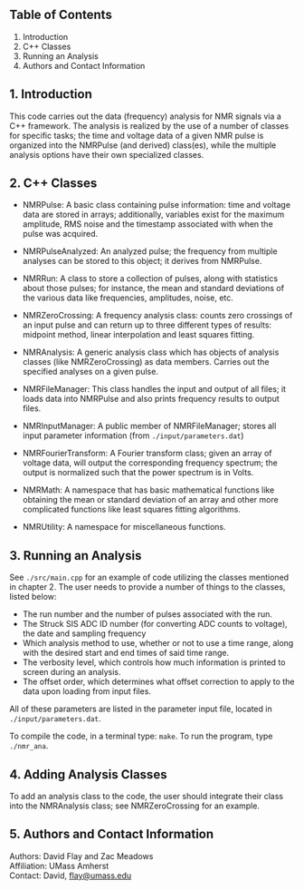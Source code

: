 ## Table of Contents 

   1. Introduction 
   2. C++ Classes 
   3. Running an Analysis 
   4. Authors and Contact Information  

## 1. Introduction

   This code carries out the data (frequency) analysis for NMR signals via a C++ framework. 
   The analysis is realized by the use of a number of classes for specific tasks; the time 
   and voltage data of a given NMR pulse is organized into the NMRPulse (and derived) class(es), 
   while the multiple analysis options have their own specialized classes. 

## 2. C++ Classes 

   - NMRPulse:            A basic class containing pulse information: time and voltage data are stored 
                          in arrays; additionally, variables exist for the maximum amplitude, RMS noise and 
                          the timestamp associated with when the pulse was acquired.  

   - NMRPulseAnalyzed:    An analyzed pulse; the frequency from multiple analyses can be stored to this object; it 
                          derives from NMRPulse.  

   - NMRRun:              A class to store a collection of pulses, along with statistics about those pulses;
                          for instance, the mean and standard deviations of the various data like frequencies, 
                          amplitudes, noise, etc. 

   - NMRZeroCrossing:     A frequency analysis class: counts zero crossings of an input pulse and can return 
                          up to three different types of results: midpoint method, linear interpolation and least squares fitting.  

   - NMRAnalysis:         A generic analysis class which has objects of analysis classes (like NMRZeroCrossing) as data members.
                          Carries out the specified analyses on a given pulse.     

   - NMRFileManager:      This class handles the input and output of all files; it loads data into NMRPulse and also prints 
                          frequency results to output files.

   - NMRInputManager:     A public member of NMRFileManager; stores all input parameter information (from `./input/parameters.dat`) 
 
   - NMRFourierTransform: A Fourier transform class; given an array of voltage data, will output the corresponding frequency
                          spectrum; the output is normalized such that the power spectrum is in Volts.  

   - NMRMath:             A namespace that has basic mathematical functions like obtaining the mean or standard deviation 
                          of an array and other more complicated functions like least squares fitting algorithms. 

   - NMRUtility:          A namespace for miscellaneous functions. 

## 3. Running an Analysis  

   See `./src/main.cpp` for an example of code utilizing the classes mentioned in chapter 2. The user needs to provide a 
   number of things to the classes, listed below:

   - The run number and the number of pulses associated with the run. 
   - The Struck SIS ADC ID number (for converting ADC counts to voltage), the date and sampling frequency
   - Which analysis method to use, whether or not to use a time range, along with the desired start and end times of 
     said time range. 
   - The verbosity level, which controls how much information is printed to screen during an analysis.
   - The offset order, which determines what offset correction to apply to the data upon loading from input files.  

   All of these parameters are listed in the parameter input file, located in `./input/parameters.dat`.  

   To compile the code, in a terminal type: `make`.  To run the program, type `./nmr_ana`.

## 4. Adding Analysis Classes 

   To add an analysis class to the code, the user should integrate their class into the NMRAnalysis class;
   see NMRZeroCrossing for an example.  

## 5. Authors and Contact Information 

   Authors:     David Flay and Zac Meadows  
   Affiliation: UMass Amherst   
   Contact:     David, flay@umass.edu 




